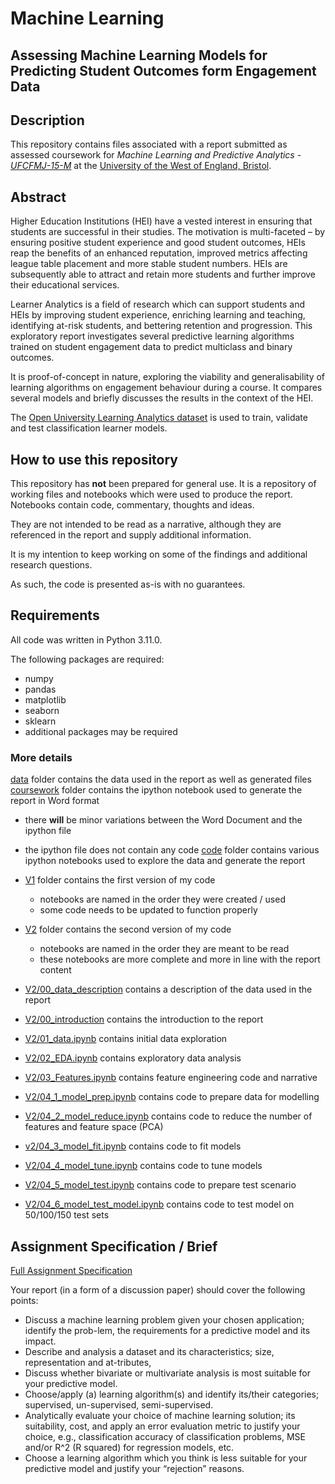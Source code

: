 # Machine Learning

## Assessing Machine Learning Models for Predicting Student Outcomes form Engagement Data

## Description

This repository contains files associated with a report submitted as assessed coursework for *Machine Learning and Predictive Analytics - [UFCFMJ-15-M](https://www.cems.uwe.ac.uk/~h-ihshaish/ml/assignment/)* at the [University of the West of England, Bristol](https://www.uwe.ac.uk/).  

## Abstract

Higher Education Institutions (HEI) have a vested interest in ensuring that students are successful in their studies.  The motivation is multi-faceted – by ensuring positive student experience and good student outcomes, HEIs reap the benefits of an enhanced reputation, improved metrics affecting league table placement and more stable student numbers.  HEIs are subsequently able to attract and retain more students and further improve their educational services.

Learner Analytics is a field of research which can support students and HEIs by improving student experience, enriching learning and teaching, identifying at-risk students, and bettering retention and progression.
This exploratory report investigates several predictive learning algorithms trained on student engagement data to predict multiclass and binary outcomes.  

It is proof-of-concept in nature, exploring the viability and generalisability of learning algorithms on engagement behaviour during a course.  It compares several models and briefly discusses the results in the context of the HEI.

The [Open University Learning Analytics dataset](https://analyse.kmi.open.ac.uk/open_dataset) is used to train, validate and test classification learner models.

## How to use this repository

This repository has **not** been prepared for general use.  It is a repository of working files and notebooks which were used to produce the report.  Notebooks contain code, commentary, thoughts and ideas.  

They are not intended to be read as a narrative, although they are referenced in the report and supply additional information.

It is my intention to keep working on some of the findings and additional research questions.

As such, the code is presented as-is with no guarantees.

## Requirements

All code was written in Python 3.11.0.

The following packages are required:

* numpy
* pandas
* matplotlib
* seaborn
* sklearn
* additional packages may be required

### More details

[data](/data/) folder contains the data used in the report as well as generated files
[coursework](/coursework/) folder contains the ipython notebook used to generate the report in Word format

* there **will** be minor variations between the Word Document and the ipython file
* the ipython file does not contain any code
[code](/code/) folder contains various ipython notebooks used to explore the data and generate the report
* [V1](/code/V1/) folder contains the first version of my code
  * notebooks are named in the order they were created / used
  * some code needs to be updated to function properly
* [V2](/code/V2/) folder contains the second version of my code
  * notebooks are named in the order they are meant to be read
  * these notebooks are more complete and more in line with the report content

* [V2/00_data_description](/code/V2/00_data_description.ipynb) contains a description of the data used in the report
* [V2/00_introduction](/code/V2/00_introduction.ipynb) contains the introduction to the report
* [V2/01_data.ipynb](/code/V2/01_data.ipynb) contains initial data exploration
* [V2/02_EDA.ipynb](/code/V2/02_EDA.ipynb) contains exploratory data analysis
* [V2/03_Features.ipynb](/code/V2/03_Features.ipynb) contains feature engineering code and narrative
* [V2/04_1_model_prep.ipynb](/code/V2/04_1_model_prep.ipynb) contains code to prepare data for modelling
* [V2/04_2_model_reduce.ipynb](/code/V2/04_2_model_reduce.ipynb) contains code to reduce the number of features and feature space (PCA)
* [v2/04_3_model_fit.ipynb](/code/V2/04_3_model_fit.ipynb) contains code to fit models
* [V2/04_4_model_tune.ipynb](/code/V2/04_4_model_tune.ipynb) contains code to tune models
* [V2/04_5_model_test.ipynb](/code/V2/04_5_model_test.ipynb) contains code to prepare test scenario
* [V2/04_6_model_test_model.ipynb](/code/V2/04_6_model_test_model.ipynb) contains code to test model on 50/100/150 test sets


## Assignment Specification / Brief

[Full Assignment Specification](https://www.cems.uwe.ac.uk/~h-ihshaish/ml/assignment/)

Your report (in a form of a discussion paper) should cover the following points:

* Discuss a machine learning problem given your chosen application; identify the prob-lem, the requirements for a predictive model and its impact.
* Describe and analysis a dataset and its characteristics; size, representation and at-tributes,
* Discuss whether bivariate or multivariate analysis is most suitable for your predictive model.
* Choose/apply (a) learning algorithm(s) and identify its/their categories; supervised, un-supervised, semi-supervised.  
* Analytically evaluate your choice of machine learning solution; its suitability, cost, and apply an error evaluation metric to justify your choice, e.g., classification accuracy of classification problems, MSE and/or R^2 (R squared) for regression models, etc.  
* Choose a learning algorithm which you think is less suitable for your predictive model and justify your “rejection” reasons.
